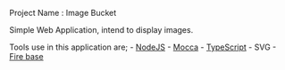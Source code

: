 Project Name : Image Bucket

Simple Web Application, intend to display images. 

Tools use in this application are;
	- [NodeJS](//nodejs.org/en/)
		- [Mocca](//mockajs.org)
	- [TypeScript](typescriptlang.org)
	- SVG
	- [Fire base](firebase.google.com)
